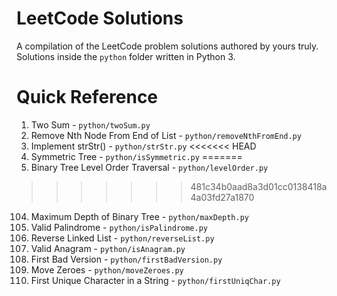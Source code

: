 # LeetCode Solutions

A compilation of the LeetCode problem solutions authored by yours truly. Solutions inside the `python` folder written in Python 3.

# Quick Reference

1. Two Sum - `python/twoSum.py`
19. Remove Nth Node From End of List - `python/removeNthFromEnd.py`
28. Implement strStr() - `python/strStr.py`
<<<<<<< HEAD
101. Symmetric Tree - `python/isSymmetric.py`
=======
102. Binary Tree Level Order Traversal - `python/levelOrder.py`
>>>>>>> 481c34b0aad8a3d01cc0138418a4a03fd27a1870
104. Maximum Depth of Binary Tree - `python/maxDepth.py`
125. Valid Palindrome - `python/isPalindrome.py`
206. Reverse Linked List - `python/reverseList.py`
242. Valid Anagram - `python/isAnagram.py`
278. First Bad Version - `python/firstBadVersion.py`
283. Move Zeroes - `python/moveZeroes.py`
387. First Unique Character in a String - `python/firstUniqChar.py`

